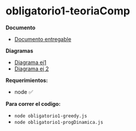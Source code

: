
# obligatorio1-teoriaComp 
 
 **Documento**
-  [Documento entregable](https://docs.google.com/document/d/1lOypExu4zkhVZOlDAb3fl6GwKDTVufQIUOC2SYSGbDI/edit#)

**Diagramas**
- [Diagrama ej1](https://app.diagrams.net/#G10JiNDVryaqm2v12Lx3Gj_DxG8fswj7jg)
- [Diagrama ej 2](https://app.diagrams.net/#G1bqCqo_H71xKUeuHiA0xcN-HElvtBuTp-)


 **Requerimientos:**
 - node ✅

 **Para correr el codigo:** 
 - `node obligatorio1-greedy.js`
 - `node obligatorio1-progDinamica.js`

